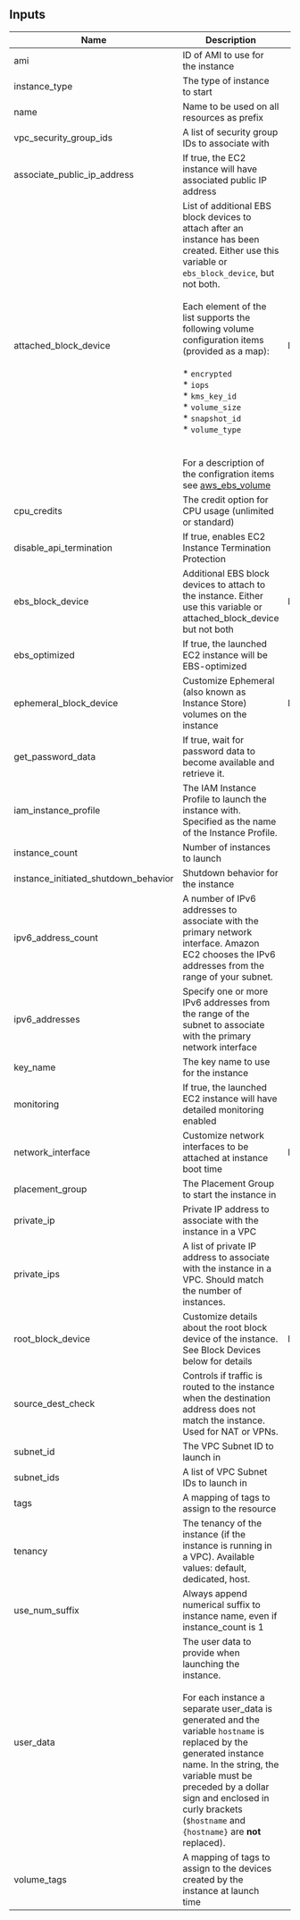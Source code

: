 ## Inputs

| Name | Description | Type | Default | Required |
|------|-------------|:----:|:-----:|:-----:|
| ami | ID of AMI to use for the instance | string | n/a | yes |
| instance_type | The type of instance to start | string | n/a | yes |
| name | Name to be used on all resources as prefix | string | n/a | yes |
| vpc_security_group_ids | A list of security group IDs to associate with | list(string) | n/a | yes |
| associate_public_ip_address | If true, the EC2 instance will have associated public IP address | bool | `"false"` | no |
| attached_block_device | List of additional EBS block devices to attach after an instance     has been created. Either use this variable or `ebs_block_device`,     but not both.<br><br>    Each element of the list supports the following volume configuration items     (provided as a map):<br><br>    * `encrypted`<br>     * `iops`<br>     * `kms_key_id`<br>     * `volume_size`<br>     * `snapshot_id`<br>     * `volume_type`<br><br><br>    For a description of the configration items see     [aws_ebs_volume](https://www.terraform.io/docs/providers/aws/r/ebs_volume.html#argument-reference) | list(map(string)) | `[]` | no |
| cpu_credits | The credit option for CPU usage (unlimited or standard) | string | `"standard"` | no |
| disable_api_termination | If true, enables EC2 Instance Termination Protection | bool | `"false"` | no |
| ebs_block_device | Additional EBS block devices to attach to the instance. Either use this variable or attached_block_device but not both | list(map(string)) | `[]` | no |
| ebs_optimized | If true, the launched EC2 instance will be EBS-optimized | bool | `"false"` | no |
| ephemeral_block_device | Customize Ephemeral (also known as Instance Store) volumes on the instance | list(map(string)) | `[]` | no |
| get_password_data | If true, wait for password data to become available and retrieve it. | bool | `"false"` | no |
| iam_instance_profile | The IAM Instance Profile to launch the instance with. Specified as the name of the Instance Profile. | string | `""` | no |
| instance_count | Number of instances to launch | number | `"1"` | no |
| instance_initiated_shutdown_behavior | Shutdown behavior for the instance | string | `""` | no |
| ipv6_address_count | A number of IPv6 addresses to associate with the primary network interface. Amazon EC2 chooses the IPv6 addresses from the range of your subnet. | number | `"0"` | no |
| ipv6_addresses | Specify one or more IPv6 addresses from the range of the subnet to associate with the primary network interface | list(string) | `[]` | no |
| key_name | The key name to use for the instance | string | `""` | no |
| monitoring | If true, the launched EC2 instance will have detailed monitoring enabled | bool | `"false"` | no |
| network_interface | Customize network interfaces to be attached at instance boot time | list(map(string)) | `[]` | no |
| placement_group | The Placement Group to start the instance in | string | `""` | no |
| private_ip | Private IP address to associate with the instance in a VPC | string | `""` | no |
| private_ips | A list of private IP address to associate with the instance in a VPC. Should match the number of instances. | list(string) | `[]` | no |
| root_block_device | Customize details about the root block device of the instance. See Block Devices below for details | list(map(string)) | `[]` | no |
| source_dest_check | Controls if traffic is routed to the instance when the destination address does not match the instance. Used for NAT or VPNs. | bool | `"true"` | no |
| subnet_id | The VPC Subnet ID to launch in | string | `""` | no |
| subnet_ids | A list of VPC Subnet IDs to launch in | list(string) | `[]` | no |
| tags | A mapping of tags to assign to the resource | map(string) | `{}` | no |
| tenancy | The tenancy of the instance (if the instance is running in a VPC). Available values: default, dedicated, host. | string | `"default"` | no |
| use_num_suffix | Always append numerical suffix to instance name, even if instance_count is 1 | bool | `"false"` | no |
| user_data | The user data to provide when launching the instance.<br><br>    For each instance a separate user_data is generated and the variable     `hostname` is replaced by the generated instance name.     In the string, the variable must be preceded by a dollar sign     and enclosed in curly brackets     (`$hostname` and `{hostname}` are __not__ replaced). | string | `""` | no |
| volume_tags | A mapping of tags to assign to the devices created by the instance at launch time | map(string) | `{}` | no |

